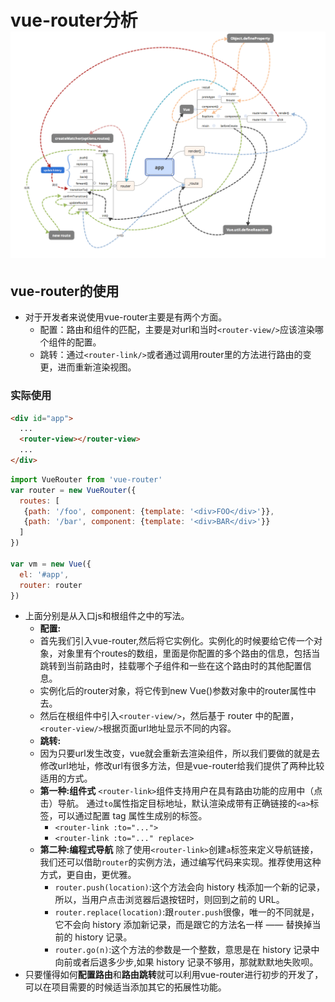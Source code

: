 # vue-router分析![](https://github.com/lj614418910/blog/blob/master/images/vueRouter.png)

## vue-router的使用
- 对于开发者来说使用vue-router主要是有两个方面。
	- 配置：路由和组件的匹配，主要是对url和当时`<router-view/>`应该渲染哪个组件的配置。
	- 跳转：通过`<router-link/>`或者通过调用router里的方法进行路由的变更，进而重新渲染视图。

### 实际使用

``` html
<div id="app">
  ...
  <router-view></router-view>
  ...
</div>
```

``` javascript
import VueRouter from 'vue-router'
var router = new VueRouter({
  routes: [
   {path: '/foo', component: {template: '<div>FOO</div>'}},
   {path: '/bar', component: {template: '<div>BAR</div>'}}
  ]
})

var vm = new Vue({
  el: '#app',
  router: router
})

```

- 上面分别是从入口js和根组件之中的写法。
	- **配置:**
	- 首先我们引入vue-router,然后将它实例化。实例化的时候要给它传一个对象，对象里有个routes的数组，里面是你配置的多个路由的信息，包括当跳转到当前路由时，挂载哪个子组件和一些在这个路由时的其他配置信息。
	- 实例化后的router对象，将它传到new Vue()参数对象中的router属性中去。
	- 然后在根组件中引入`<router-view/>`，然后基于 router 中的配置，`<router-view/>`根据页面url地址显示不同的内容。
	- **跳转:**
	- 因为只要url发生改变，vue就会重新去渲染<router-view/>组件，所以我们要做的就是去修改url地址，修改url有很多方法，但是vue-router给我们提供了两种比较适用的方式。
	- **第一种:组件式** `<router-link>`组件支持用户在具有路由功能的应用中（点击）导航。 通过`to`属性指定目标地址，默认渲染成带有正确链接的`<a>`标签，可以通过配置 tag 属性生成别的标签。
		-  `<router-link :to="...">`
		-  `<router-link :to="..." replace>`
	- **第二种:编程式导航** 除了使用`<router-link>`创建`a`标签来定义导航链接，我们还可以借助`router`的实例方法，通过编写代码来实现。推荐使用这种方式，更自由，更优雅。
		- `router.push(location)`:这个方法会向 history 栈添加一个新的记录，所以，当用户点击浏览器后退按钮时，则回到之前的 URL。
		- `router.replace(location)`:跟`router.push`很像，唯一的不同就是，它不会向 history 添加新记录，而是跟它的方法名一样 —— 替换掉当前的 history 记录。
		- `router.go(n)`:这个方法的参数是一个整数，意思是在 history 记录中向前或者后退多少步,如果 history 记录不够用，那就默默地失败呗。
- 只要懂得如何**配置路由**和**路由跳转**就可以利用vue-router进行初步的开发了，可以在项目需要的时候适当添加其它的拓展性功能。	



